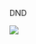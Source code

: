 DND
<div align="center">
<img src="https://komarev.com/ghpvc/?username=jvrring&&style=flat-square" align="left" />
</div>  

<br />

